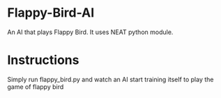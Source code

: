 # Flappy-Bird-AI
An AI that plays Flappy Bird. It uses NEAT python module.
# Instructions
Simply run flappy_bird.py and watch an AI start training itself to play the game of flappy bird
